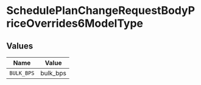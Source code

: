 # SchedulePlanChangeRequestBodyPriceOverrides6ModelType


## Values

| Name       | Value      |
| ---------- | ---------- |
| `BULK_BPS` | bulk_bps   |